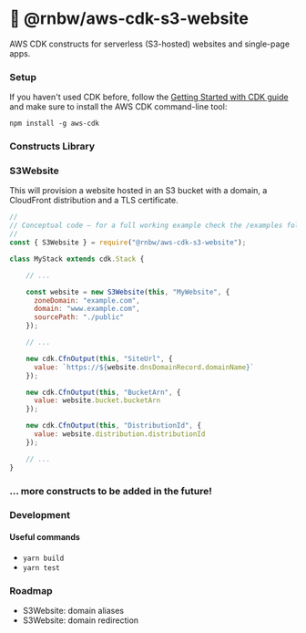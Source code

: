 # 🌈 @rnbw/aws-cdk-s3-website

AWS CDK constructs for serverless (S3-hosted) websites and single-page apps.

### Setup

If you haven't used CDK before, follow the [Getting Started with CDK guide](https://docs.aws.amazon.com/cdk/latest/guide/getting_started.html)
and make sure to install the AWS CDK command-line tool:

```
npm install -g aws-cdk
```

### Constructs Library

### S3Website

This will provision a website hosted in an S3 bucket with a domain, a CloudFront distribution and a TLS certificate.

```javascript
//
// Conceptual code – for a full working example check the /examples folder.
//
const { S3Website } = require("@rnbw/aws-cdk-s3-website");

class MyStack extends cdk.Stack {

    // ...

    const website = new S3Website(this, "MyWebsite", {
      zoneDomain: "example.com",
      domain: "www.example.com",
      sourcePath: "./public"
    });

    // ...

    new cdk.CfnOutput(this, "SiteUrl", {
      value: `https://${website.dnsDomainRecord.domainName}`
    });

    new cdk.CfnOutput(this, "BucketArn", {
      value: website.bucket.bucketArn
    });

    new cdk.CfnOutput(this, "DistributionId", {
      value: website.distribution.distributionId
    });

    // ...
}
```

### ... more constructs to be added in the future!

### Development

#### Useful commands

- `yarn build`
- `yarn test`

### Roadmap

- S3Website: domain aliases
- S3Website: domain redirection
